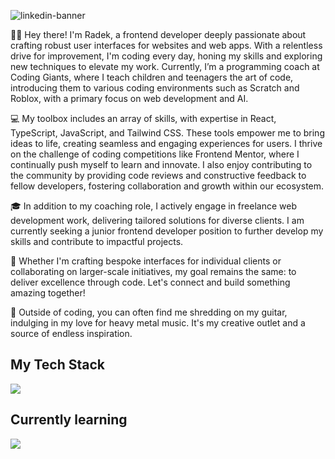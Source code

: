 ![linkedin-banner](https://github.com/Radexman/Radexman/assets/106437063/3f396832-1f8b-4b97-8a67-f5b7e5c41b7e)

<p>
👨‍💻 Hey there! I'm Radek, a frontend developer deeply passionate about crafting robust user interfaces for websites and web apps. With a relentless drive for improvement, I'm coding every day, honing my skills and exploring new techniques to elevate my work. Currently, I’m a programming coach at Coding Giants, where I teach children and teenagers the art of code, introducing them to various coding environments such as Scratch and Roblox, with a primary focus on web development and AI.

💻 My toolbox includes an array of skills, with expertise in React, TypeScript, JavaScript, and Tailwind CSS. These tools empower me to bring ideas to life, creating seamless and engaging experiences for users. I thrive on the challenge of coding competitions like Frontend Mentor, where I continually push myself to learn and innovate. I also enjoy contributing to the community by providing code reviews and constructive feedback to fellow developers, fostering collaboration and growth within our ecosystem.

🎓 In addition to my coaching role, I actively engage in freelance web development work, delivering tailored solutions for diverse clients. I am currently seeking a junior frontend developer position to further develop my skills and contribute to impactful projects.

🤝 Whether I'm crafting bespoke interfaces for individual clients or collaborating on larger-scale initiatives, my goal remains the same: to deliver excellence through code. Let's connect and build something amazing together!

🎸 Outside of coding, you can often find me shredding on my guitar, indulging in my love for heavy metal music. It's my creative outlet and a source of endless inspiration.

</p>
<h2>My Tech Stack</h2>
<img src="https://skillicons.dev/icons?i=react,redux,js,ts,css,html,tailwind,scss,threejs,git,vite,vitest,firebase,jest,figma,bash,vscode" />
<h2>Currently learning</h2>
<img src="https://skillicons.dev/icons?i=linux,py,materialui,mongodb,blender" />

